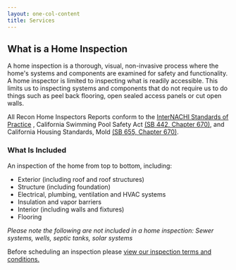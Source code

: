 ```yaml
---
layout: one-col-content
title: Services
---
```


## What is a Home Inspection

A home inspection is a thorough, visual, non-invasive process where the home's systems and components are examined for safety and functionality. A home inspector is limited to inspecting what is readily accessible. This limits us to inspecting systems and components that do not require us to do things such as peel back flooring, open sealed access panels or cut open walls.

All Recon Home Inspectors Reports conform to the [InterNACHI Standards of Practice](https://www.nachi.org/sop.htm) , California Swimming Pool Safety Act [(SB 442, Chapter 670)](http://leginfo.legislature.ca.gov/faces/billNavClient.xhtml?bill_id=201720180SB442), and California Housing Standards, Mold [(SB 655, Chapter 670)](https://leginfo.legislature.ca.gov/faces/billNavClient.xhtml?bill_id=201520160SB655).

### What Is Included

An inspection of the home from top to bottom, including:
- Exterior (including roof and roof structures)
- Structure (including foundation)
- Electrical, plumbing, ventilation and HVAC systems
- Insulation and vapor barriers
- Interior (including walls and fixtures)
- Flooring

*Please note the following are not included in a home inspection: Sewer systems, wells, septic tanks, solar systems*

Before scheduling an inspection please [view our inspection terms and conditions.](assets\ReconHomeInspectorsPreInspectionAgreementSAMPLE.pdf)
